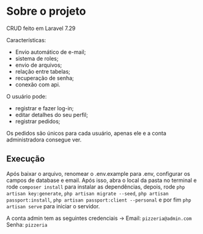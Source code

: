 # Sobre o projeto
CRUD feito em Laravel 7.29

Características:
* Envio automático de e-mail;
* sistema de roles;
* envio de arquivos;
* relação entre tabelas;
* recuperação de senha;
* conexão com api.

O usuário pode:
* registrar e fazer log-in;
* editar detalhes do seu perfil;
* registrar pedidos;

Os pedidos são únicos para cada usuário, apenas ele e a conta administradora consegue ver.

## Execução
Após baixar o arquivo, renomear o .env.example para .env, configurar os campos de database e email. 
Após isso, abra o local da pasta no terminal e rode `composer install` para instalar as dependências, depois, rode `php artisan key:generate`, `php artisan migrate --seed`, `php artisan passport:install`, `php artisan passport:client --personal` e por fim `php artisan serve` para iniciar o servidor.

A conta admin tem as seguintes credenciais ->
Email: `pizzeria@admin.com`
Senha: `pizzeria`
